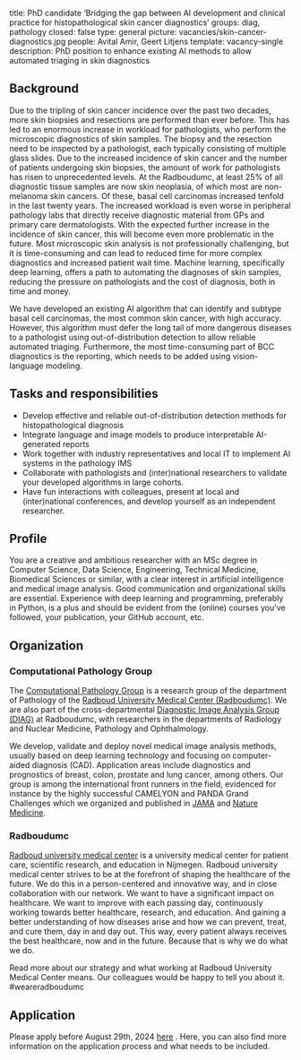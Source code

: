 title: PhD candidate ‘Bridging the gap between AI development and clinical practice for histopathological skin cancer diagnostics’
groups: diag, pathology
closed: false
type: general
picture: vacancies/skin-cancer-diagnostics.jpg
people: Avital Amir, Geert Litjens
template: vacancy-single
description: PhD position to enhance existing AI methods to allow automated triaging in skin diagnostics

## Background
Due to the tripling of skin cancer incidence over the past two decades, more skin biopsies and resections are performed than ever before. This has led to an enormous increase in workload for pathologists, who perform the microscopic diagnostics of skin samples.
The biopsy and the resection need to be inspected by a pathologist, each typically consisting of multiple glass slides. Due to the increased incidence of skin cancer and the number of patients undergoing skin biopsies, the amount of work for pathologists has risen to unprecedented levels. At the Radboudumc, at least 25% of all diagnostic tissue samples are now skin neoplasia, of which most are non-melanoma skin cancers. Of these, basal cell carcinomas increased tenfold in the last twenty years. The increased workload is even worse in peripheral pathology labs that directly receive diagnostic material from GPs and primary care dermatologists. With the expected further increase in the incidence of skin cancer, this will become even more problematic in the future.
Most microscopic skin analysis is not professionally challenging, but it is time-consuming and can lead to reduced time for more complex diagnostics and increased patient wait time. Machine learning, specifically deep learning, offers a path to automating the diagnoses of skin samples, reducing the pressure on pathologists and the cost of diagnosis, both in time and money. 

We have developed an existing AI algorithm that can identify and subtype basal cell carcinomas, the most common skin cancer, with high accuracy. However, this algorithm must defer the long tail of more dangerous diseases to a pathologist using out-of-distribution detection to allow reliable automated triaging. Furthermore, the most time-consuming part of BCC diagnostics is the reporting, which needs to be added using vision-language modeling.

## Tasks and responsibilities

- Develop effective and reliable out-of-distribution detection methods for histopathological diagnosis
- Integrate language and image models to produce interpretable AI-generated reports
- Work together with industry representatives and local IT to implement AI systems in the pathology IMS
- Collaborate with pathologists and (inter)national researchers to validate your developed algorithms in large cohorts.
- Have fun interactions with colleagues, present at local and (inter)national conferences, and develop yourself as an independent researcher.

## Profile
You are a creative and ambitious researcher with an MSc degree in Computer Science, Data Science, Engineering, Technical Medicine, Biomedical Sciences or similar, with a clear interest in artificial intelligence and medical image analysis. Good communication and organizational skills are essential. Experience with deep learning and programming, preferably in Python, is a plus and should be evident from the (online) courses you've followed, your publication, your GitHub account, etc.

## Organization
### Computational Pathology Group
The [Computational Pathology Group](https://www.computationalpathologygroup.eu/) is a research group of the department of Pathology of the [Radboud University Medical Center (Radboudumc)](https://www.radboudumc.nl). We are also part of the cross-departmental [Diagnostic Image Analysis Group (DIAG)](https://www.diagnijmegen.nl) at Radboudumc, with researchers in the departments of Radiology and Nuclear Medicine, Pathology and Ophthalmology.

We develop, validate and deploy novel medical image analysis methods, usually based on deep learning technology and focusing on computer-aided diagnosis (CAD). Application areas include diagnostics and prognostics of breast, colon, prostate and lung cancer, among others. Our group is among the international front runners in the field, evidenced for instance by the highly successful CAMELYON and PANDA Grand Challenges which we organized and published in [JAMA](https://jamanetwork.com/journals/jama/fullarticle/2665774) and [Nature Medicine](https://www.nature.com/articles/s41591-021-01620-2).

### Radboudumc
[Radboud university medical center](www.radboudumc.nl) is a university medical center for patient care, scientific research, and education in Nijmegen. Radboud university medical center strives to be at the forefront of shaping the healthcare of the future. We do this in a person-centered and innovative way, and in close collaboration with our network. We want to have a significant impact on healthcare. We want to improve with each passing day, continuously working towards better healthcare, research, and education. And gaining a better understanding of how diseases arise and how we can prevent, treat, and cure them, day in and day out. This way, every patient always receives the best healthcare, now and in the future. Because that is why we do what we do.

Read more about our strategy and what working at Radboud University Medical Center means. Our colleagues would be happy to tell you about it. #weareradboudumc

## Application
Please apply before August 29th, 2024 [here](https://www.radboudumc.nl/en/vacancies/145464-phd-candicate-towards-clinical-implementation-of-ai-for-oncological-dermatopathology) . Here, you can also find more information on the application process and what needs to be included.
